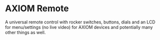 AXIOM Remote
========

A universal remote control with rocker switches, buttons, dials and an LCD for menu/settings (no live video) for AXIOM devices and potentially many other things as well.

